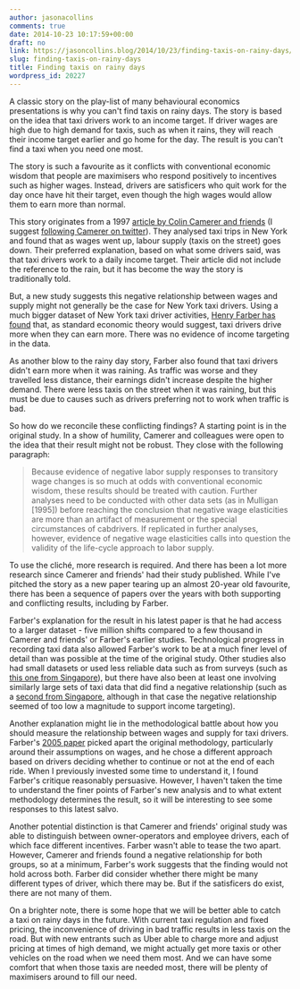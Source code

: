 ```yaml
---
author: jasonacollins
comments: true
date: 2014-10-23 10:17:59+00:00
draft: no
link: https://jasoncollins.blog/2014/10/23/finding-taxis-on-rainy-days/
slug: finding-taxis-on-rainy-days
title: Finding taxis on rainy days
wordpress_id: 20227
---
```


A classic story on the play-list of many behavioural economics presentations is why you can't find taxis on rainy days. The story is based on the idea that taxi drivers work to an income target. If driver wages are high due to high demand for taxis, such as when it rains, they will reach their income target earlier and go home for the day. The result is you can't find a taxi when you need one most.

The story is such a favourite as it conflicts with conventional economic wisdom that people are maximisers who respond positively to incentives such as higher wages. Instead, drivers are satisficers who quit work for the day once have hit their target, even though the high wages would allow them to earn more than normal.

This story originates from a 1997 [article by Colin Camerer and friends](http://qje.oxfordjournals.org/content/112/2/407.short) (I suggest [following Camerer on twitter](https://twitter.com/CFCamerer)). They analysed taxi trips in New York and found that as wages went up, labour supply (taxis on the street) goes down. Their preferred explanation, based on what some drivers said, was that taxi drivers work to a daily income target. Their article did not include the reference to the rain, but it has become the way the story is traditionally told.

But, a new study suggests this negative relationship between wages and supply might not generally be the case for New York taxi drivers. Using a much bigger dataset of New York taxi driver activities, [Henry Farber has found](http://www.nber.org/papers/w20604) that, as standard economic theory would suggest, taxi drivers drive more when they can earn more. There was no evidence of income targeting in the data.

As another blow to the rainy day story, Farber also found that taxi drivers didn't earn more when it was raining. As traffic was worse and they travelled less distance, their earnings didn't increase despite the higher demand. There were less taxis on the street when it was raining, but this must be due to causes such as drivers preferring not to work when traffic is bad.

So how do we reconcile these conflicting findings? A starting point is in the original study. In a show of humility, Camerer and colleagues were open to the idea that their result might not be robust. They close with the following paragraph:


<blockquote>Because evidence of negative labor supply responses to transitory wage changes is so much at odds with conventional economic wisdom, these results should be treated with caution. Further analyses need to be conducted with other data sets (as in Mulligan [1995]) before reaching the conclusion that negative wage elasticities are more than an artifact of measurement or the special circumstances of cabdrivers. If replicated in further analyses, however, evidence of negative wage elasticities calls into question the validity of the life-cycle approach to labor supply.</blockquote>


To use the cliché, more research is required. And there has been a lot more research since Camerer and friends' had their study published. While I've pitched the story as a new paper tearing up an almost 20-year old favourite, there has been a sequence of papers over the years with both supporting and conflicting results, including by Farber.

Farber's explanation for the result in his latest paper is that he had access to a larger dataset - five million shifts compared to a few thousand in Camerer and friends' or Farber's earlier studies. Technological progress in recording taxi data also allowed Farber's work to be at a much finer level of detail than was possible at the time of the original study. Other studies also had small datasets or used less reliable data such as from surveys (such as [this one from Singapore](http://www.worldscientific.com/doi/abs/10.1142/S0217590802000389)), but there have also been at least one involving similarly large sets of taxi data that did find a negative relationship (such as a [second from Singapore](http://papers.ssrn.com/abstract=2338476), although in that case the negative relationship seemed of too low a magnitude to support income targeting).

Another explanation might lie in the methodological battle about how you should measure the relationship between wages and supply for taxi drivers. Farber's [2005 paper](http://www.jstor.org/stable/10.1086/426040) picked apart the original methodology, particularly around their assumptions on wages, and he chose a different approach based on drivers deciding whether to continue or not at the end of each ride. When I previously invested some time to understand it, I found Farber's critique reasonably persuasive. However, I haven't taken the time to understand the finer points of Farber's new analysis and to what extent methodology determines the result, so it will be interesting to see some responses to this latest salvo.

Another potential distinction is that Camerer and friends' original study was able to distinguish between owner-operators and employee drivers, each of which face different incentives. Farber wasn't able to tease the two apart. However, Camerer and friends found a negative relationship for both groups, so at a minimum, Farber's work suggests that the finding would not hold across both. Farber did consider whether there might be many different types of driver, which there may be. But if the satisficers do exist, there are not many of them.

On a brighter note, there is some hope that we will be better able to catch a taxi on rainy days in the future. With current taxi regulation and fixed pricing, the inconvenience of driving in bad traffic results in less taxis on the road. But with new entrants such as Uber able to charge more and adjust pricing at times of high demand, we might actually get more taxis or other vehicles on the road when we need them most. And we can have some comfort that when those taxis are needed most, there will be plenty of maximisers around to fill our need.
